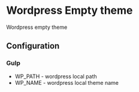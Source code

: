 # Wordpress Empty theme

Wordpress empty theme 

## Configuration

### Gulp

* WP_PATH - wordpress local path
* WP_NAME - wordpress local theme name